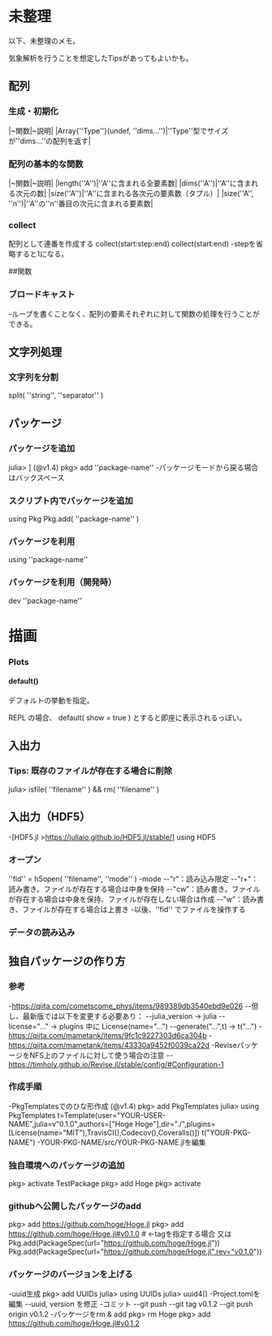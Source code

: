 # 未整理

以下、未整理のメモ。



気象解析を行うことを想定したTipsがあってもよいかも。


## 配列

### 生成・初期化

|~関数|~説明|
|Array{''Type''}(undef, ''dims...'')|''Type''型でサイズが''dims...''の配列を返す|

### 配列の基本的な関数
|~関数|~説明|
|length(''A'')|''A''に含まれる全要素数|
|dims(''A'')|''A''に含まれる次元の数|
|size(''A'')|''A''に含まれる各次元の要素数（タプル）|
|size(''A'', ''n'')|''A''の''n''番目の次元に含まれる要素数|

### collect
配列として連番を作成する
 collect(start:step:end)
 collect(start:end)
-stepを省略すると1になる。



##関数

### ブロードキャスト
-ループを書くことなく、配列の要素それぞれに対して関数の処理を行うことができる。

## 文字列処理

### 文字列を分割
 split( ''string'', ''separator'' )


## パッケージ

### パッケージを追加
 julia> ]
 (@v1.4) pkg> add ''package-name''
-パッケージモードから戻る場合はバックスペース


### スクリプト内でパッケージを追加
 using Pkg
 Pkg.add( ''package-name'' )

### パッケージを利用
 using ''package-name''

### パッケージを利用（開発時）
 dev ''package-name''



# 描画

### Plots

#### default()
デフォルトの挙動を指定。

REPL の場合、
 default( show = true )
とすると即座に表示されるっぽい。

## 入出力
### Tips: 既存のファイルが存在する場合に削除
 julia> isfile( ''filename'' ) && rm( ''filename'' )


## 入出力（HDF5）
-[HDF5.jl >https://juliaio.github.io/HDF5.jl/stable/]
 using HDF5

### オープン
 ''fid'' = h5open( ''filename'', ''mode'' )
-mode
--"r"：読み込み限定
--"r+"：読み書き。ファイルが存在する場合は中身を保持
--"cw"：読み書き。ファイルが存在する場合は中身を保持、ファイルが存在しない場合は作成
--"w"：読み書き、ファイルが存在する場合は上書き
-以後、''fid'' でファイルを操作する

### データの読み込み



## 独自パッケージの作り方

### 参考
-https://qiita.com/cometscome_phys/items/989389db3540ebd9e026
--但し、最新版では以下を変更する必要あり：
--julia_version → julia
--license="..." → plugins 中に License(name="...")
--generate("...",t) → t("...")
-https://qiita.com/mametank/items/9fc1c9227303d6ca304b
-https://qiita.com/mametank/items/43330a9452f0039ca22d
-ReviseパッケージをNFS上のファイルに対して使う場合の注意
--https://timholy.github.io/Revise.jl/stable/config/#Configuration-1

### 作成手順
-PkgTemplatesでのひな形作成
 (@v1.4) pkg> add PkgTemplates
 julia> using PkgTemplates
 t=Template(user="YOUR-USER-NAME",julia=v"0.1.0",authors=["Hoge Hoge"],dir="./",plugins=[License(name="MIT"),TravisCI(),Codecov(),Coveralls()])
 t("YOUR-PKG-NAME")
-YOUR-PKG-NAME/src/YOUR-PKG-NAME.jlを編集


### 独自環境へのパッケージの追加
 pkg> activate TestPackage
 pkg> add Hoge
 pkg> activate

### githubへ公開したパッケージのadd
 pkg> add https://github.com/hoge/Hoge.jl
 pkg> add https://github.com/hoge/Hoge.jl#v0.1.0    # ←tagを指定する場合
又は
 Pkg.add(PackageSpec(url="https://github.com/hoge/Hoge.jl"))
 Pkg.add(PackageSpec(url="https://github.com/hoge/Hoge.jl",rev="v0.1.0"))

### パッケージのバージョンを上げる
-uuid生成
 pkg> add UUIDs
 julia> using UUIDs
 julia> uuid4()
-Project.tomlを編集
--uuid, version を修正
-コミット
--git push
--git tag v0.1.2
--git push origin v0.1.2
-パッケージをrm & add
 pkg> rm Hoge
 pkg> add https://github.com/hoge/Hoge.jl#v0.1.2


